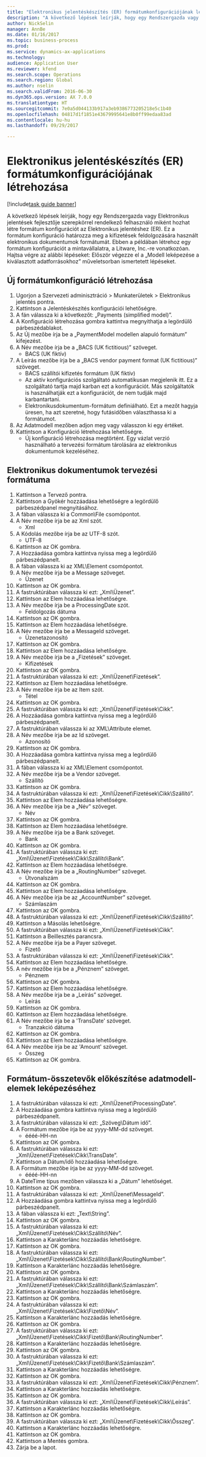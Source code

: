 ```yaml
--- 
title: "Elektronikus jelentéskészítés (ER) formátumkonfigurációjának létrehozása"
description: "A következő lépések leírják, hogy egy Rendszergazda vagy Elektronikus jelentések fejlesztője szerepkörrel rendelkező felhasználó miként hozhat létre formátum konfigurációt az Elektronikus jelentéshez (ER)."
author: NickSelin
manager: AnnBe
ms.date: 01/16/2017
ms.topic: business-process
ms.prod: 
ms.service: dynamics-ax-applications
ms.technology: 
audience: Application User
ms.reviewer: kfend
ms.search.scope: Operations
ms.search.region: Global
ms.author: nselin
ms.search.validFrom: 2016-06-30
ms.dyn365.ops.version: AX 7.0.0
ms.translationtype: HT
ms.sourcegitcommit: 7e0a5d044133b917a3eb9386773205218e5c1b40
ms.openlocfilehash: 04817d1f1851e43679995641e8b0ff99edaa83ad
ms.contentlocale: hu-hu
ms.lasthandoff: 09/29/2017

---
```

# <a name="create-a-format-configuration-for-electronic-reporting-er"></a>Elektronikus jelentéskészítés (ER) formátumkonfigurációjának létrehozása

[!include[task guide banner](../../includes/task-guide-banner.md)]

A következő lépések leírják, hogy egy Rendszergazda vagy Elektronikus jelentések fejlesztője szerepkörrel rendelkező felhasználó miként hozhat létre formátum konfigurációt az Elektronikus jelentéshez (ER). Ez a formátum konfiguráció határozza meg a kifizetések feldolgozására használt elektronikus dokumentumok formátumát. Ebben a példában létrehoz egy formátum konfigurációt a mintavállalatra, a Litware, Inc.-re vonatkozóan. Hajtsa végre az alábbi lépéseket: Először végezze el a „Modell leképezése a kiválasztott adatforrásokhoz” műveletsorban ismertetett lépéseket.


## <a name="create-a-new-format-configuration"></a>Új formátumkonfiguráció létrehozása
1. Ugorjon a Szervezeti adminisztráció > Munkaterületek > Elektronikus jelentés pontra.
2. Kattintson a Jelentéskészítés konfigurációi lehetőségre.
3. A fán válassza ki a következőt: „Payments (simplified model)”.
4. A Konfiguráció létrehozása gombra kattintva megnyithatja a legördülő párbeszédablakot.
5. Az Új mezőbe írja be a „PaymentModel modellen alapuló formátum” kifejezést.
6. A Név mezőbe írja be a „BACS (UK fictitious)” szöveget.
    * BACS (UK fiktív)  
7. A Leírás mezőbe írja be a „BACS vendor payment format (UK fictitious)” szöveget.
    * BACS szállítói kifizetés formátum (UK fiktív)  
    * Az aktív konfigurációs szolgáltató automatikusan megjelenik itt. Ez a szolgáltató tartja majd karban ezt a konfigurációt. Más szolgáltatók is használhatják ezt a konfigurációt, de nem tudják majd karbantartani.  
    * Elektronikusdokumentum-formátum definiálható. Ezt a mezőt hagyja üresen, ha azt szeretné, hogy futásidőben választhassa ki a formátumot.  
8. Az Adatmodell mezőben adjon meg vagy válasszon ki egy értéket.
9. Kattintson a Konfiguráció létrehozása lehetőségre.
    * Új konfiguráció létrehozása megtörtént. Egy vázlat verzió használható a tervezési formátum tárolására az elektronikus dokumentumok kezeléséhez.  

## <a name="design-format-of-electronic-document"></a>Elektronikus dokumentumok tervezési formátuma
1. Kattintson a Tervező pontra.
2. Kattintson a Gyökér hozzáadása lehetőségre a legördülő párbeszédpanel megnyitásához.
3. A fában válassza ki a Common\File csomópontot.
4. A Név mezőbe írja be az Xml szót.
    * Xml  
5. A Kódolás mezőbe írja be az UTF-8 szót.
    * UTF-8  
6. Kattintson az OK gombra.
7. A Hozzáadása gombra kattintva nyissa meg a legördülő párbeszédpanelt.
8. A fában válassza ki az XML\Element csomópontot.
9. A Név mezőbe írja be a Message szöveget.
    * Üzenet  
10. Kattintson az OK gombra.
11. A fastruktúrában válassza ki ezt: „Xml\Üzenet”.
12. Kattintson az Elem hozzáadása lehetőségre.
13. A Név mezőbe írja be a ProcessingDate szót.
    * Feldolgozás dátuma  
14. Kattintson az OK gombra.
15. Kattintson az Elem hozzáadása lehetőségre.
16. A Név mezőbe írja be a MessageId szöveget.
    * Üzenetazonosító  
17. Kattintson az OK gombra.
18. Kattintson az Elem hozzáadása lehetőségre.
19. A Név mezőbe írja be a „Fizetések” szöveget.
    * Kifizetések  
20. Kattintson az OK gombra.
21. A fastruktúrában válassza ki ezt: „Xml\Üzenet\Fizetések”.
22. Kattintson az Elem hozzáadása lehetőségre.
23. A Név mezőbe írja be az Item szót.
    * Tétel  
24. Kattintson az OK gombra.
25. A fastruktúrában válassza ki ezt: „Xml\Üzenet\Fizetések\Cikk”.
26. A Hozzáadása gombra kattintva nyissa meg a legördülő párbeszédpanelt.
27. A fastruktúrában válassza ki az XML\Attribute elemet.
28. A Név mezőbe írja be az Id szöveget.
    * Azonosító  
29. Kattintson az OK gombra.
30. A Hozzáadása gombra kattintva nyissa meg a legördülő párbeszédpanelt.
31. A fában válassza ki az XML\Element csomópontot.
32. A Név mezőbe írja be a Vendor szöveget.
    * Szállító  
33. Kattintson az OK gombra.
34. A fastruktúrában válassza ki ezt: „Xml\Üzenet\Fizetések\Cikk\Szállító”.
35. Kattintson az Elem hozzáadása lehetőségre.
36. A Név mezőbe írja be a „Név” szöveget.
    * Név  
37. Kattintson az OK gombra.
38. Kattintson az Elem hozzáadása lehetőségre.
39. A Név mezőbe írja be a Bank szöveget.
    * Bank  
40. Kattintson az OK gombra.
41. A fastruktúrában válassza ki ezt: „Xml\Üzenet\Fizetések\Cikk\Szállító\Bank”.
42. Kattintson az Elem hozzáadása lehetőségre.
43. A Név mezőbe írja be a „RoutingNumber” szöveget.
    * Útvonalszám  
44. Kattintson az OK gombra.
45. Kattintson az Elem hozzáadása lehetőségre.
46. A Név mezőbe írja be az „AccountNumber” szöveget.
    * Számlaszám  
47. Kattintson az OK gombra.
48. A fastruktúrában válassza ki ezt: „Xml\Üzenet\Fizetések\Cikk\Szállító”.
49. Kattintson a Másolás lehetőségre.
50. A fastruktúrában válassza ki ezt: „Xml\Üzenet\Fizetések\Cikk”.
51. Kattintson a Beillesztés parancsra.
52. A Név mezőbe írja be a Payer szöveget.
    * Fizető  
53. A fastruktúrában válassza ki ezt: „Xml\Üzenet\Fizetések\Cikk”.
54. Kattintson az Elem hozzáadása lehetőségre.
55. A név mezőbe írja be a „Pénznem” szöveget.
    * Pénznem  
56. Kattintson az OK gombra.
57. Kattintson az Elem hozzáadása lehetőségre.
58. A Név mezőbe írja be a „Leírás” szöveget.
    * Leírás  
59. Kattintson az OK gombra.
60. Kattintson az Elem hozzáadása lehetőségre.
61. A Név mezőbe írja be a 'TransDate' szöveget.
    * Tranzakció dátuma  
62. Kattintson az OK gombra.
63. Kattintson az Elem hozzáadása lehetőségre.
64. A Név mezőbe írja be az 'Amount' szöveget.
    * Összeg  
65. Kattintson az OK gombra.

## <a name="prepare-format-components-for-mapping-to-data-model-elements"></a>Formátum-összetevők előkészítése adatmodell-elemek leképezéséhez
1. A fastruktúrában válassza ki ezt: „Xml\Üzenet\ProcessingDate”.
2. A Hozzáadása gombra kattintva nyissa meg a legördülő párbeszédpanelt.
3. A fastruktúrában válassza ki ezt: „Szöveg\Dátum idő”.
4. A Formátum mezőbe írja be az yyyy-MM-dd szöveget.
    * éééé-HH-nn  
5. Kattintson az OK gombra.
6. A fastruktúrában válassza ki ezt: „Xml\Üzenet\Fizetések\Cikk\TransDate”.
7. Kattintson a Dátum/idő hozzáadása lehetőségre.
8. A Formátum mezőbe írja be az yyyy-MM-dd szöveget.
    * éééé-HH-nn  
9. A DateTime típus mezőben válassza ki a „Dátum” lehetőséget.
10. Kattintson az OK gombra.
11. A fastruktúrában válassza ki ezt: „Xml\Üzenet\MessageId”.
12. A Hozzáadása gombra kattintva nyissa meg a legördülő párbeszédpanelt.
13. A fában válassza ki ezt: „Text\String”.
14. Kattintson az OK gombra.
15. A fastruktúrában válassza ki ezt: „Xml\Üzenet\Fizetések\Cikk\Szállító\Név”.
16. Kattintson a Karakterlánc hozzáadás lehetőségre.
17. Kattintson az OK gombra.
18. A fastruktúrában válassza ki ezt: „Xml\Üzenet\Fizetések\Cikk\Szállító\Bank\RoutingNumber”.
19. Kattintson a Karakterlánc hozzáadás lehetőségre.
20. Kattintson az OK gombra.
21. A fastruktúrában válassza ki ezt: „Xml\Üzenet\Fizetések\Cikk\Szállító\Bank\Számlaszám”.
22. Kattintson a Karakterlánc hozzáadás lehetőségre.
23. Kattintson az OK gombra.
24. A fastruktúrában válassza ki ezt: „Xml\Üzenet\Fizetések\Cikk\Fizető\Név”.
25. Kattintson a Karakterlánc hozzáadás lehetőségre.
26. Kattintson az OK gombra.
27. A fastruktúrában válassza ki ezt: „Xml\Üzenet\Fizetések\Cikk\Fizető\Bank\RoutingNumber”.
28. Kattintson a Karakterlánc hozzáadás lehetőségre.
29. Kattintson az OK gombra.
30. A fastruktúrában válassza ki ezt: „Xml\Üzenet\Fizetések\Cikk\Fizető\Bank\Számlaszám”.
31. Kattintson a Karakterlánc hozzáadás lehetőségre.
32. Kattintson az OK gombra.
33. A fastruktúrában válassza ki ezt: „Xml\Üzenet\Fizetések\Cikk\Pénznem”.
34. Kattintson a Karakterlánc hozzáadás lehetőségre.
35. Kattintson az OK gombra.
36. A fastruktúrában válassza ki ezt: „Xml\Üzenet\Fizetések\Cikk\Leírás”.
37. Kattintson a Karakterlánc hozzáadás lehetőségre.
38. Kattintson az OK gombra.
39. A fastruktúrában válassza ki ezt: „Xml\Üzenet\Fizetések\Cikk\Összeg”.
40. Kattintson a Karakterlánc hozzáadás lehetőségre.
41. Kattintson az OK gombra.
42. Kattintson a Mentés gombra.
43. Zárja be a lapot.


